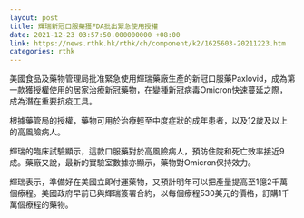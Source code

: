 ```yaml
---
layout: post
title: 輝瑞新冠口服藥獲FDA批出緊急使用授權
date: 2021-12-23 03:57:50.000000000 +08:00
link: https://news.rthk.hk/rthk/ch/component/k2/1625603-20211223.htm
categories: rthk
---
```


美國食品及藥物管理局批准緊急使用輝瑞藥廠生產的新冠口服藥Paxlovid，成為第一款獲授權使用的居家治療新冠藥物，在變種新冠病毒Omicron快速蔓延之際，成為潛在重要抗疫工具。

根據藥管局的授權，藥物可用於治療輕至中度症狀的成年患者，以及12歲及以上的高風險病人。

輝瑞的臨床試驗顯示，這款口服藥對於高風險病人，預防住院和死亡效率接近9成。藥廠又說，最新的實驗室數據亦顯示，藥物對Omicron保持效力。

輝瑞表示，準備好在美國立即付運藥物，又預計明年可以把產量提高至1億2千萬個療程。美國政府早前已與輝瑞簽署合約，以每個療程530美元的價格，訂購1千萬個療程的藥物。
